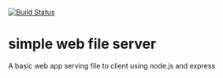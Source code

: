 [![Build Status](https://travis-ci.org/BaptisteGauduchon/express-web-file-server.svg?branch=master)](https://travis-ci.org/BaptisteGauduchon/express-web-file-server)

# simple web file server
A basic web app serving file to client using node.js and express
